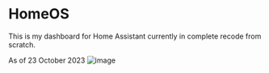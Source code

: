 # HomeOS
This is my dashboard for Home Assistant currently in complete recode from scratch.

As of 23 October 2023
![image](https://github.com/avenger11/HomeOS/assets/37946892/7af586ad-1eee-4494-a09b-a0f16ac8602c)
